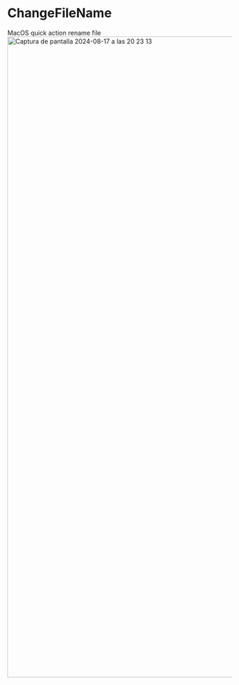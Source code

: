 # ChangeFileName
MacOS quick action rename file 
<img width="1440" alt="Captura de pantalla 2024-08-17 a las 20 23 13" src="https://github.com/user-attachments/assets/33c28808-62b8-4c96-8e0a-4ff5d380a5b3">
